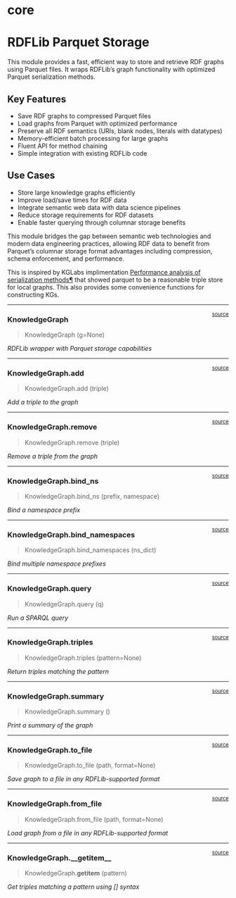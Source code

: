 # core


<!-- WARNING: THIS FILE WAS AUTOGENERATED! DO NOT EDIT! -->

# RDFLib Parquet Storage

This module provides a fast, efficient way to store and retrieve RDF
graphs using Parquet files. It wraps RDFLib’s graph functionality with
optimized Parquet serialization methods.

## Key Features

- Save RDF graphs to compressed Parquet files
- Load graphs from Parquet with optimized performance
- Preserve all RDF semantics (URIs, blank nodes, literals with
  datatypes)
- Memory-efficient batch processing for large graphs
- Fluent API for method chaining
- Simple integration with existing RDFLib code

## Use Cases

- Store large knowledge graphs efficiently
- Improve load/save times for RDF data
- Integrate semantic web data with data science pipelines
- Reduce storage requirements for RDF datasets
- Enable faster querying through columnar storage benefits

This module bridges the gap between semantic web technologies and modern
data engineering practices, allowing RDF data to benefit from Parquet’s
columnar storage format advantages including compression, schema
enforcement, and performance.

This is inspired by KGLabs implimentation [Performance analysis of
serialization
methods¶](https://derwen.ai/docs/kgl/ex2_0/#performance-analysis-of-serialization-methods)
that showed parquet to be a reasonable triple store for local graphs.
This also provides some convenience functions for constructing KGs.

------------------------------------------------------------------------

<a href="https://github.com/la3d/fastkg/blob/main/fastkg/core.py#L18"
target="_blank" style="float:right; font-size:smaller">source</a>

### KnowledgeGraph

>  KnowledgeGraph (g=None)

*RDFLib wrapper with Parquet storage capabilities*

------------------------------------------------------------------------

<a href="https://github.com/la3d/fastkg/blob/main/fastkg/core.py#L91"
target="_blank" style="float:right; font-size:smaller">source</a>

### KnowledgeGraph.add

>  KnowledgeGraph.add (triple)

*Add a triple to the graph*

------------------------------------------------------------------------

<a href="https://github.com/la3d/fastkg/blob/main/fastkg/core.py#L98"
target="_blank" style="float:right; font-size:smaller">source</a>

### KnowledgeGraph.remove

>  KnowledgeGraph.remove (triple)

*Remove a triple from the graph*

------------------------------------------------------------------------

<a href="https://github.com/la3d/fastkg/blob/main/fastkg/core.py#L105"
target="_blank" style="float:right; font-size:smaller">source</a>

### KnowledgeGraph.bind_ns

>  KnowledgeGraph.bind_ns (prefix, namespace)

*Bind a namespace prefix*

------------------------------------------------------------------------

<a href="https://github.com/la3d/fastkg/blob/main/fastkg/core.py#L112"
target="_blank" style="float:right; font-size:smaller">source</a>

### KnowledgeGraph.bind_namespaces

>  KnowledgeGraph.bind_namespaces (ns_dict)

*Bind multiple namespace prefixes*

------------------------------------------------------------------------

<a href="https://github.com/la3d/fastkg/blob/main/fastkg/core.py#L121"
target="_blank" style="float:right; font-size:smaller">source</a>

### KnowledgeGraph.query

>  KnowledgeGraph.query (q)

*Run a SPARQL query*

------------------------------------------------------------------------

<a href="https://github.com/la3d/fastkg/blob/main/fastkg/core.py#L127"
target="_blank" style="float:right; font-size:smaller">source</a>

### KnowledgeGraph.triples

>  KnowledgeGraph.triples (pattern=None)

*Return triples matching the pattern*

------------------------------------------------------------------------

<a href="https://github.com/la3d/fastkg/blob/main/fastkg/core.py#L155"
target="_blank" style="float:right; font-size:smaller">source</a>

### KnowledgeGraph.summary

>  KnowledgeGraph.summary ()

*Print a summary of the graph*

------------------------------------------------------------------------

<a href="https://github.com/la3d/fastkg/blob/main/fastkg/core.py#L147"
target="_blank" style="float:right; font-size:smaller">source</a>

### KnowledgeGraph.to_file

>  KnowledgeGraph.to_file (path, format=None)

*Save graph to a file in any RDFLib-supported format*

------------------------------------------------------------------------

<a href="https://github.com/la3d/fastkg/blob/main/fastkg/core.py#L139"
target="_blank" style="float:right; font-size:smaller">source</a>

### KnowledgeGraph.from_file

>  KnowledgeGraph.from_file (path, format=None)

*Load graph from a file in any RDFLib-supported format*

------------------------------------------------------------------------

<a href="https://github.com/la3d/fastkg/blob/main/fastkg/core.py#L134"
target="_blank" style="float:right; font-size:smaller">source</a>

### KnowledgeGraph.\_\_getitem\_\_

>  KnowledgeGraph.__getitem__ (pattern)

*Get triples matching a pattern using \[\] syntax*
